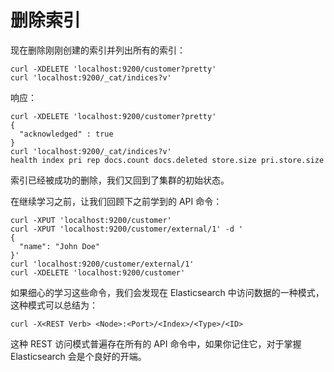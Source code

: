 # 删除索引

现在删除刚刚创建的索引并列出所有的索引：

```shell
curl -XDELETE 'localhost:9200/customer?pretty'
curl 'localhost:9200/_cat/indices?v'
```
响应：

```shell
curl -XDELETE 'localhost:9200/customer?pretty'
{
  "acknowledged" : true
}
curl 'localhost:9200/_cat/indices?v'
health index pri rep docs.count docs.deleted store.size pri.store.size
```

索引已经被成功的删除，我们又回到了集群的初始状态。

在继续学习之前，让我们回顾下之前学到的 API 命令：

```shell
curl -XPUT 'localhost:9200/customer'
curl -XPUT 'localhost:9200/customer/external/1' -d '
{
  "name": "John Doe"
}'
curl 'localhost:9200/customer/external/1'
curl -XDELETE 'localhost:9200/customer'
```

如果细心的学习这些命令，我们会发现在 Elasticsearch 中访问数据的一种模式，这种模式可以总结为：

```
curl -X<REST Verb> <Node>:<Port>/<Index>/<Type>/<ID>
```

这种 REST 访问模式普遍存在所有的 API 命令中，如果你记住它，对于掌握 Elasticsearch 会是个良好的开端。


